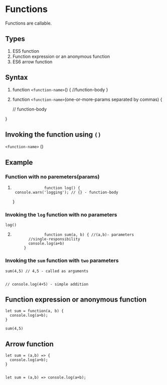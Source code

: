 # Functions

Functions are callable.

## Types

1. ES5 function
2. Function expression or an anonymous function
3. ES6 arrow function

## Syntax

1. function `<function-name>`() {
   //function-body
   }

2. function `<function-name>`(one-or-more-params separated by commas) {

   // function-body

}

## Invoking the function using `()`

`<function-name>` ()

## Example

### Function with no paremeters(params)

1.                   function log() {
        console.warn('logging'); // {} - function-body
    }

### Invoking the `log` function with no parameters

    log()

2.                   function sum(a, b) { //(a,b)- parameters
              //single-responsibility
              console.log(a+b)
            }

### Invoking the `sum` function with `two` parameters

    sum(4,5) // 4,5 - called as arguments


    // console.log(4+5) - simple addition

## Function expression or anonymous function

    let sum = function(a, b) {
      console.log(a+b);
    }

    sum(4,5)

## Arrow function

    let sum = (a,b) => {
      console.log(a+b);
    }


    let sum = (a,b) => console.log(a+b);
